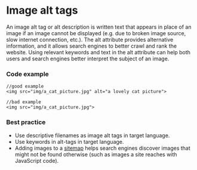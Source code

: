# Image alt tags

An image alt tag or alt description is written text that appears in place of an image if an image cannot be displayed (e.g. due to broken image source, slow internet connection, etc.). The alt attribute provides alternative information, and it allows search engines to better crawl and rank the website. Using relevant keywords and text in the alt attribute can help both users and search engines better interpret the subject of an image.

### Code example

```
//good example
<img src="img/a_cat_picture.jpg" alt="a lovely cat picture">

//bad example
<img src="img/a_cat_picture.jpg">
```

### Best practice

* Use descriptive filenames as image alt tags in target language.
* Use keywords in alt-tags in target language.
* Adding images to a [sitemap](https://developers.google.com/search/docs/advanced/sitemaps/image-sitemaps) helps search engines discover images that might not be found otherwise (such as images a site reaches with JavaScript code).
